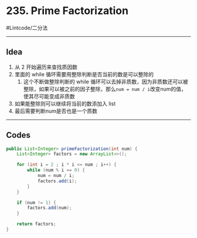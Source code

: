 # 235. Prime Factorization
#Lintcode/二分法
- - - -
## Idea
1. 从 2 开始遍历来查找质因数
2. 里面的 while 循环需要用整除判断是否当前的数是可以整除的
	1. 这个不断做整除判断的 while 循环可以去掉非质数，因为非质数还可以被整除，如果可以被之前的因子整除，那么`num = num / i`改变num的值，使其尽可能变成非质数
3. 如果能整除则可以继续将当前的数添加入 list
4. 最后需要判断num是否也是一个质数
- - - -
## Codes
```java
public List<Integer> primeFactorization(int num) {
    List<Integer> factors = new ArrayList<>();

    for (int i = 2 ; i * i <= num ; i++) {
        while (num % i == 0) {
            num = num / i;
            factors.add(i);
        }
    }

    if (num != 1) {
        factors.add(num);
    }

    return factors;
}
```